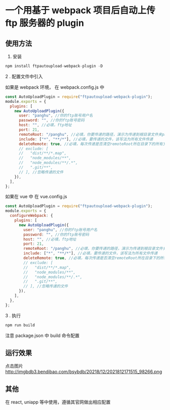 # 一个用基于 webpack 项目后自动上传 ftp 服务器的 plugin

## 使用方法

1. 安装

```js
npm install ftpautoupload-webpack-plugin -D
```

2 . 配置文件中引入

如果是 webpack 环境，
在 webpack.config.js 中

```js
const AutoUploadPlugin = require("ftpautoupload-webpack-plugin");
module.exports = {
  plugins: [
    new AutoUploadPlugin({
      user: "panghu", //你的ftp账号用户名
      password: "", //你的ftp账号密码
      host: "", //必填，ftp地址
      port: 21,
      remoteRoot: "/panghu", //必填，你要传递的路径，演示为传递到根目录文件夹panghu下
      include: ["*", "**/*"], //必填，要传递的文件，该写法为所有文件传递
      deleteRemote: true, //必填，每次传递是否清空remoteRoot所在目录下的所有文件
      // exclude: [
      //   "dist/**/*.map",
      //   "node_modules/**",
      //   "node_modules/**/.*",
      //   ".git/**",
      // ], //忽略传递的文件
    }),
  ],
};
```

如果在 vue 中
在 vue.config.js

```js
const AutoUploadPlugin = require("ftpautoupload-webpack-plugin");
module.exports = {
  configureWebpack: {
    plugins: [
      new AutoUploadPlugin({
        user: "panghu", //你的ftp账号用户名
        password: "", //你的ftp账号密码
        host: "", //必填，ftp地址
        port: 21,
        remoteRoot: "/panghu", //必填，你要传递的路径，演示为传递到根目录文件夹panghu下
        include: ["*", "**/*"], //必填，要传递的文件，该写法为所有文件传递
        deleteRemote: true, //必填，每次传递是否清空remoteRoot所在目录下的所有文件
        // exclude: [
        //   "dist/**/*.map",
        //   "node_modules/**",
        //   "node_modules/**/.*",
        //   ".git/**",
        // ], //忽略传递的文件
      }),
    ],
  },
};
```

3 . 执行

```js
npm run build
```

注意 package.json 中 build 命令配置

## 运行效果

点击图片
<http://imgbdb3.bendibao.com/bsybdb/20218/12/2021812171515_98266.png>

## 其他

在 react, uniapp 等中使用，遵循其官网做出相应配置
